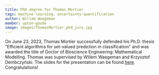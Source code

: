 ```yaml
---
title: PhD degree for Thomas Mortier
tags: machine-learning, uncertainty-quantification
author: Willem Waegeman
member: upton-goode
image: images/ThomasMortier_phd_jury.jpg
---
```


On June 23, 2023, Thomas Mortier successfully defended his Ph.D. thesis "Efficient algorithms for set-valued prediction in classification" and was awarded the title of Doctor of Bioscience Engineering: Mathematical Modelling. Thomas was supervised by Willem Waegeman and Krzysztof Dembczyński. The slides for the presentation can be found [here](../various_data/Thomas_slides.pdf). Congratulations!
